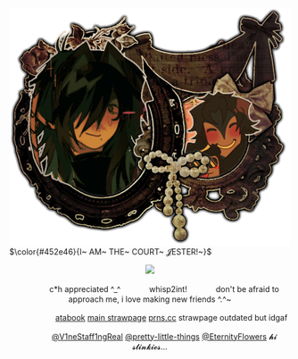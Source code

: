 ![Image Alt](https://github.com/CHANCEFORSAKEN/CHANCEFORSAKEN/blob/dad2495420095bf626573eb87b421bc0464955c0/Untitled40_20250914133909.png)
$\color{#452e46}{I~ AM~ THE~ COURT~ 𝓙ESTER!~}$

<div align="center">

<img width="70" src="https://komarev.com/ghpvc/?username=CHANCEFORSAKEN&color=005441&label=ichor">

ㅤㅤㅤㅤc*h appreciated ^_^ㅤㅤㅤㅤwhisp2int!ㅤㅤㅤㅤdon't be afraid to approach me, i love making new friends ^.^~

ㅤㅤㅤㅤㅤㅤ[atabook](https://elliotspizza.atabook.org/) [main strawpage](https://chanceforsaken.straw.page/) [prns.cc](https://pronouns.cc/@chanceforsaken) strawpage outdated but idgaf

ㅤㅤㅤㅤ[@V1neStaff1ngReal](https://github.com/V1neStaff1ngReal) [@pretty-IittIe-things](https://github.com/pretty-IittIe-things) [@EternityFlowers](https://github.com/EternityFlowers) 𝓱𝓲 𝓼𝓽𝓲𝓷𝓴𝓲𝓮𝓼...
